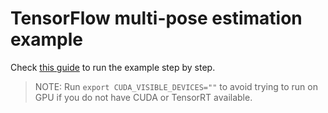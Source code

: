 # TensorFlow multi-pose estimation example

Check [this guide](https://www.pipeless.ai/docs/v1/examples/tf-pose) to run the example step by step.

> NOTE: Run `export CUDA_VISIBLE_DEVICES=""` to avoid trying to run on GPU if you do not have CUDA or TensorRT available.
